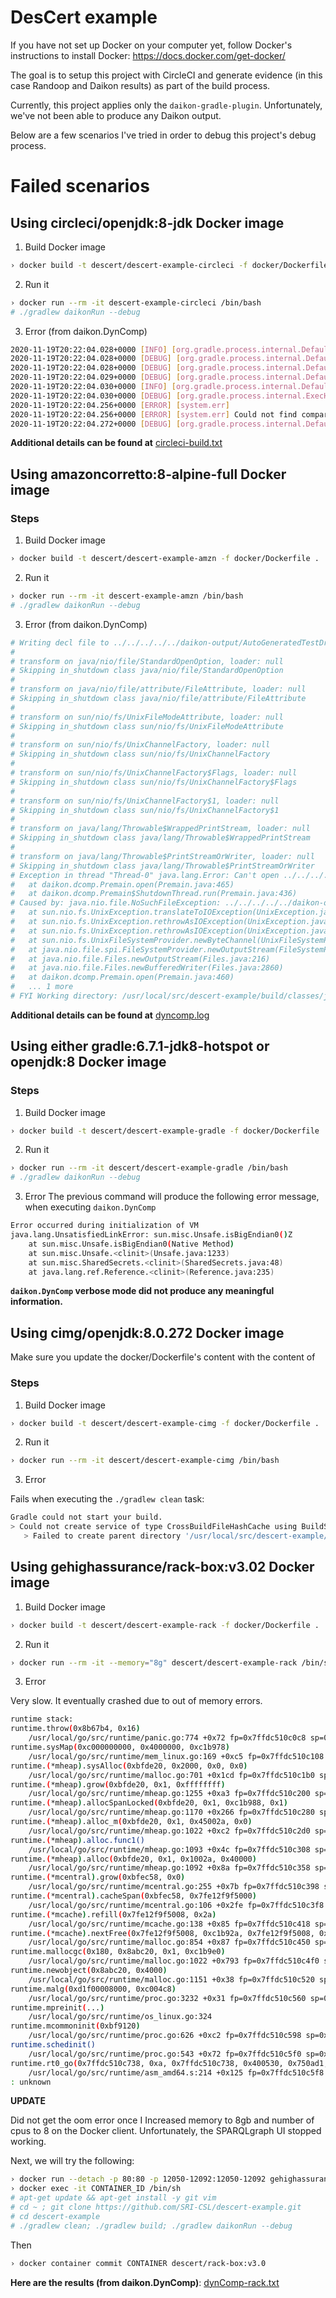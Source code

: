 # DesCert example

If you have not set up Docker on your computer yet, follow Docker's instructions to install Docker:
https://docs.docker.com/get-docker/

The goal is to setup this project with CircleCI and generate evidence (in this case Randoop and Daikon results)
as part of the build process.

Currently, this project applies only the `daikon-gradle-plugin`. Unfortunately, we've not been able to produce any Daikon output.

Below are a few scenarios I've tried in order to debug this project's debug process.

# Failed scenarios

## Using circleci/openjdk:8-jdk Docker image

1. Build Docker image

```sh
› docker build -t descert/descert-example-circleci -f docker/Dockerfile .
```

2. Run it

```sh
› docker run --rm -it descert-example-circleci /bin/bash
# ./gradlew daikonRun --debug
```

3. Error (from daikon.DynComp)

```sh
2020-11-19T20:22:04.028+0000 [INFO] [org.gradle.process.internal.DefaultExecHandle] Starting process 'command '/usr/local/openjdk-8/bin/java''. Working directory: /home/circleci/repo/build/daikon-output Command: /usr/local/openjdk-8/bin/java -Dfile.encoding=UTF-8 -Duser.country -Duser.language=en -Duser.variant -cp /home/circleci/repo/libs/ChicoryPremain.jar:/home/circleci/repo/libs/dcomp_rt.jar:/home/circleci/repo/libs/daikon.jar:/home/circleci/repo/libs/dcomp_premain.jar:/home/circleci/repo/build/classes/java/main:/home/circleci/repo/build/classes/java/test:/home/circleci/repo/build/resources/test:/home/circleci/repo/build/resources/main:/home/circleci/.gradle/caches/modules-2/files-2.1/com.google.guava/guava/28.0-jre/54fed371b4b8a8cce1e94a9abd9620982d3aa54b/guava-28.0-jre.jar:/home/circleci/.gradle/caches/modules-2/files-2.1/org.hamcrest/hamcrest/2.2/1820c0968dba3a11a1b30669bb1f01978a91dedc/hamcrest-2.2.jar:/home/circleci/.gradle/caches/modules-2/files-2.1/junit/junit/4.13/e49ccba652b735c93bd6e6f59760d8254cf597dd/junit-4.13.jar:/home/circleci/.gradle/caches/modules-2/files-2.1/com.google.guava/failureaccess/1.0.1/1dcf1de382a0bf95a3d8b0849546c88bac1292c9/failureaccess-1.0.1.jar:/home/circleci/.gradle/caches/modules-2/files-2.1/com.google.guava/listenablefuture/9999.0-empty-to-avoid-conflict-with-guava/b421526c5f297295adef1c886e5246c39d4ac629/listenablefuture-9999.0-empty-to-avoid-conflict-with-guava.jar:/home/circleci/.gradle/caches/modules-2/files-2.1/com.google.code.findbugs/jsr305/3.0.2/25ea2e8b0c338a877313bd4672d3fe056ea78f0d/jsr305-3.0.2.jar:/home/circleci/.gradle/caches/modules-2/files-2.1/org.checkerframework/checker-qual/2.8.1/eb2e8ab75598548cc8acf9a1ca227e480e01881e/checker-qual-2.8.1.jar:/home/circleci/.gradle/caches/modules-2/files-2.1/com.google.errorprone/error_prone_annotations/2.3.2/d1a0c5032570e0f64be6b4d9c90cdeb103129029/error_prone_annotations-2.3.2.jar:/home/circleci/.gradle/caches/modules-2/files-2.1/com.google.j2objc/j2objc-annotations/1.3/ba035118bc8bac37d7eff77700720999acd9986d/j2objc-annotations-1.3.jar:/home/circleci/.gradle/caches/modules-2/files-2.1/org.codehaus.mojo/animal-sniffer-annotations/1.17/f97ce6decaea32b36101e37979f8b647f00681fb/animal-sniffer-annotations-1.17.jar:/home/circleci/.gradle/caches/modules-2/files-2.1/org.hamcrest/hamcrest-core/1.3/42a25dc3219429f0e5d060061f71acb49bf010a0/hamcrest-core-1.3.jar daikon.Chicory --comparability-file=AutoGeneratedTestDriver.decls-DynComp com.foo.AutoGeneratedTestDriver --ppt-select-pattern=com.foo.AutoGeneratedTestDriver --ppt-select-pattern=com.foo.FooStuffTest
2020-11-19T20:22:04.028+0000 [DEBUG] [org.gradle.process.internal.DefaultExecHandle] Changing state to: STARTING
2020-11-19T20:22:04.028+0000 [DEBUG] [org.gradle.process.internal.DefaultExecHandle] Waiting until process started: command '/usr/local/openjdk-8/bin/java'.
2020-11-19T20:22:04.029+0000 [DEBUG] [org.gradle.process.internal.DefaultExecHandle] Changing state to: STARTED
2020-11-19T20:22:04.030+0000 [INFO] [org.gradle.process.internal.DefaultExecHandle] Successfully started process 'command '/usr/local/openjdk-8/bin/java''
2020-11-19T20:22:04.030+0000 [DEBUG] [org.gradle.process.internal.ExecHandleRunner] waiting until streams are handled...
2020-11-19T20:22:04.256+0000 [ERROR] [system.err] 
2020-11-19T20:22:04.256+0000 [ERROR] [system.err] Could not find comparability file: AutoGeneratedTestDriver.decls-DynComp
2020-11-19T20:22:04.272+0000 [DEBUG] [org.gradle.process.internal.DefaultExecHandle] Changing state to: FAILED
```

**Additional details can be found at** [circleci-build.txt](https://github.com/SRI-CSL/descert-example/files/5569498/circleci-build.txt)


## Using amazoncorretto:8-alpine-full Docker image

### Steps

1. Build Docker image

```sh
› docker build -t descert/descert-example-amzn -f docker/Dockerfile .
```

2. Run it

```sh
› docker run --rm -it descert-example-amzn /bin/bash
# ./gradlew daikonRun --debug
```

3. Error (from daikon.DynComp)

```sh
# Writing decl file to ../../../../../daikon-output/AutoGeneratedTestDriver.decls-DynComp
#
# transform on java/nio/file/StandardOpenOption, loader: null
# Skipping in_shutdown class java/nio/file/StandardOpenOption
#
# transform on java/nio/file/attribute/FileAttribute, loader: null
# Skipping in_shutdown class java/nio/file/attribute/FileAttribute
#
# transform on sun/nio/fs/UnixFileModeAttribute, loader: null
# Skipping in_shutdown class sun/nio/fs/UnixFileModeAttribute
#
# transform on sun/nio/fs/UnixChannelFactory, loader: null
# Skipping in_shutdown class sun/nio/fs/UnixChannelFactory
#
# transform on sun/nio/fs/UnixChannelFactory$Flags, loader: null
# Skipping in_shutdown class sun/nio/fs/UnixChannelFactory$Flags
#
# transform on sun/nio/fs/UnixChannelFactory$1, loader: null
# Skipping in_shutdown class sun/nio/fs/UnixChannelFactory$1
#
# transform on java/lang/Throwable$WrappedPrintStream, loader: null
# Skipping in_shutdown class java/lang/Throwable$WrappedPrintStream
#
# transform on java/lang/Throwable$PrintStreamOrWriter, loader: null
# Skipping in_shutdown class java/lang/Throwable$PrintStreamOrWriter
# Exception in thread "Thread-0" java.lang.Error: Can't open ../../../../../daikon-output/AutoGeneratedTestDriver.decls-DynComp
# 	at daikon.dcomp.Premain.open(Premain.java:465)
# 	at daikon.dcomp.Premain$ShutdownThread.run(Premain.java:436)
# Caused by: java.nio.file.NoSuchFileException: ../../../../../daikon-output/AutoGeneratedTestDriver.decls-DynComp
# 	at sun.nio.fs.UnixException.translateToIOException(UnixException.java:86)
# 	at sun.nio.fs.UnixException.rethrowAsIOException(UnixException.java:102)
# 	at sun.nio.fs.UnixException.rethrowAsIOException(UnixException.java:107)
# 	at sun.nio.fs.UnixFileSystemProvider.newByteChannel(UnixFileSystemProvider.java:214)
# 	at java.nio.file.spi.FileSystemProvider.newOutputStream(FileSystemProvider.java:434)
# 	at java.nio.file.Files.newOutputStream(Files.java:216)
# 	at java.nio.file.Files.newBufferedWriter(Files.java:2860)
# 	at daikon.dcomp.Premain.open(Premain.java:460)
# 	... 1 more
# FYI Working directory: /usr/local/src/descert-example/build/classes/java/test/com/foo
```

**Additional details can be found at** [dyncomp.log](https://github.com/SRI-CSL/descert-example/files/5563884/dyncomp.log)


## Using either gradle:6.7.1-jdk8-hotspot or openjdk:8 Docker image

### Steps

1. Build Docker image

```sh
› docker build -t descert/descert-example-gradle -f docker/Dockerfile .
```
2. Run it

```sh
› docker run --rm -it descert/descert-example-gradle /bin/bash
# ./gradlew daikonRun --debug
```

3. Error
The previous command will produce the following error message,
when executing `daikon.DynComp`

```sh
Error occurred during initialization of VM
java.lang.UnsatisfiedLinkError: sun.misc.Unsafe.isBigEndian0()Z
	at sun.misc.Unsafe.isBigEndian0(Native Method)
	at sun.misc.Unsafe.<clinit>(Unsafe.java:1233)
	at sun.misc.SharedSecrets.<clinit>(SharedSecrets.java:48)
	at java.lang.ref.Reference.<clinit>(Reference.java:235)
```

**`daikon.DynComp` verbose mode did not produce any meaningful information.**


## Using cimg/openjdk:8.0.272 Docker image

Make sure you update the docker/Dockerfile's content with 
the content of 

### Steps

1. Build Docker image

```sh
› docker build -t descert/descert-example-cimg -f docker/Dockerfile .
```


2. Run it

```sh
› docker run --rm -it descert/descert-example-cimg /bin/bash
```

3. Error

Fails when executing the `./gradlew clean` task:

```sh
Gradle could not start your build.
> Could not create service of type CrossBuildFileHashCache using BuildSessionServices.createCrossBuildFileHashCache().
   > Failed to create parent directory '/usr/local/src/descert-example/.gradle' when creating directory '/usr/local/src/descert-example/.gradle/6.7.1/fileHashes'
```

## Using gehighassurance/rack-box:v3.02 Docker image


1. Build Docker image

```sh
› docker build -t descert/descert-example-rack -f docker/Dockerfile .
```


2. Run it

```sh
› docker run --rm -it --memory="8g" descert/descert-example-rack /bin/sh
```

3. Error

Very slow. It eventually crashed due to out of memory errors.

```sh
runtime stack:
runtime.throw(0x8b67b4, 0x16)
	/usr/local/go/src/runtime/panic.go:774 +0x72 fp=0x7ffdc510c0c8 sp=0x7ffdc510c098 pc=0x42fa52
runtime.sysMap(0xc000000000, 0x4000000, 0xc1b978)
	/usr/local/go/src/runtime/mem_linux.go:169 +0xc5 fp=0x7ffdc510c108 sp=0x7ffdc510c0c8 pc=0x419d65
runtime.(*mheap).sysAlloc(0xbfde20, 0x2000, 0x0, 0x0)
	/usr/local/go/src/runtime/malloc.go:701 +0x1cd fp=0x7ffdc510c1b0 sp=0x7ffdc510c108 pc=0x40cfdd
runtime.(*mheap).grow(0xbfde20, 0x1, 0xffffffff)
	/usr/local/go/src/runtime/mheap.go:1255 +0xa3 fp=0x7ffdc510c200 sp=0x7ffdc510c1b0 pc=0x427e13
runtime.(*mheap).allocSpanLocked(0xbfde20, 0x1, 0xc1b988, 0x1)
	/usr/local/go/src/runtime/mheap.go:1170 +0x266 fp=0x7ffdc510c280 sp=0x7ffdc510c200 pc=0x427ca6
runtime.(*mheap).alloc_m(0xbfde20, 0x1, 0x45002a, 0x0)
	/usr/local/go/src/runtime/mheap.go:1022 +0xc2 fp=0x7ffdc510c2d0 sp=0x7ffdc510c280 pc=0x427542
runtime.(*mheap).alloc.func1()
	/usr/local/go/src/runtime/mheap.go:1093 +0x4c fp=0x7ffdc510c308 sp=0x7ffdc510c2d0 pc=0x45882c
runtime.(*mheap).alloc(0xbfde20, 0x1, 0x1002a, 0x40000)
	/usr/local/go/src/runtime/mheap.go:1092 +0x8a fp=0x7ffdc510c358 sp=0x7ffdc510c308 pc=0x42782a
runtime.(*mcentral).grow(0xbfec58, 0x0)
	/usr/local/go/src/runtime/mcentral.go:255 +0x7b fp=0x7ffdc510c398 sp=0x7ffdc510c358 pc=0x41978b
runtime.(*mcentral).cacheSpan(0xbfec58, 0x7fe12f9f5000)
	/usr/local/go/src/runtime/mcentral.go:106 +0x2fe fp=0x7ffdc510c3f8 sp=0x7ffdc510c398 pc=0x4192ae
runtime.(*mcache).refill(0x7fe12f9f5008, 0x2a)
	/usr/local/go/src/runtime/mcache.go:138 +0x85 fp=0x7ffdc510c418 sp=0x7ffdc510c3f8 pc=0x418d55
runtime.(*mcache).nextFree(0x7fe12f9f5008, 0xc1b92a, 0x7fe12f9f5008, 0x8, 0xfffffffffffffff8)
	/usr/local/go/src/runtime/malloc.go:854 +0x87 fp=0x7ffdc510c450 sp=0x7ffdc510c418 pc=0x40d807
runtime.mallocgc(0x180, 0x8abc20, 0x1, 0xc1b9e0)
	/usr/local/go/src/runtime/malloc.go:1022 +0x793 fp=0x7ffdc510c4f0 sp=0x7ffdc510c450 pc=0x40e143
runtime.newobject(0x8abc20, 0x4000)
	/usr/local/go/src/runtime/malloc.go:1151 +0x38 fp=0x7ffdc510c520 sp=0x7ffdc510c4f0 pc=0x40e538
runtime.malg(0xd1f00008000, 0xc004c8)
	/usr/local/go/src/runtime/proc.go:3232 +0x31 fp=0x7ffdc510c560 sp=0x7ffdc510c520 pc=0x438e71
runtime.mpreinit(...)
	/usr/local/go/src/runtime/os_linux.go:324
runtime.mcommoninit(0xbf9120)
	/usr/local/go/src/runtime/proc.go:626 +0xc2 fp=0x7ffdc510c598 sp=0x7ffdc510c560 pc=0x432812
runtime.schedinit()
	/usr/local/go/src/runtime/proc.go:543 +0x72 fp=0x7ffdc510c5f0 sp=0x7ffdc510c598 pc=0x432472
runtime.rt0_go(0x7ffdc510c738, 0xa, 0x7ffdc510c738, 0x400530, 0x750ad1, 0x0, 0xa00000000, 0x7ffdc510c738, 0x45ab40, 0x0, ...)
	/usr/local/go/src/runtime/asm_amd64.s:214 +0x125 fp=0x7ffdc510c5f8 sp=0x7ffdc510c5f0 pc=0x45ac75
: unknown
```

**UPDATE**

Did not get the oom error once I Increased memory to 8gb and number of cpus to 8 on the Docker client.
Unfortunately, the SPARQLgraph UI stopped working.

Next, we will try the following:

```sh
› docker run --detach -p 80:80 -p 12050-12092:12050-12092 gehighassurance/rack-box:v3.0
› docker exec -it CONTAINER_ID /bin/sh
# apt-get update && apt-get install -y git vim
# cd ~ ; git clone https://github.com/SRI-CSL/descert-example.git
# cd descert-example
# ./gradlew clean; ./gradlew build; ./gradlew daikonRun --debug 
```

Then

```sh
› docker container commit CONTAINER descert/rack-box:v3.0
```

**Here are the results (from daikon.DynComp)**: [dynComp-rack.txt](https://github.com/SRI-CSL/descert-example/files/5569243/dynComp-rack.txt)




